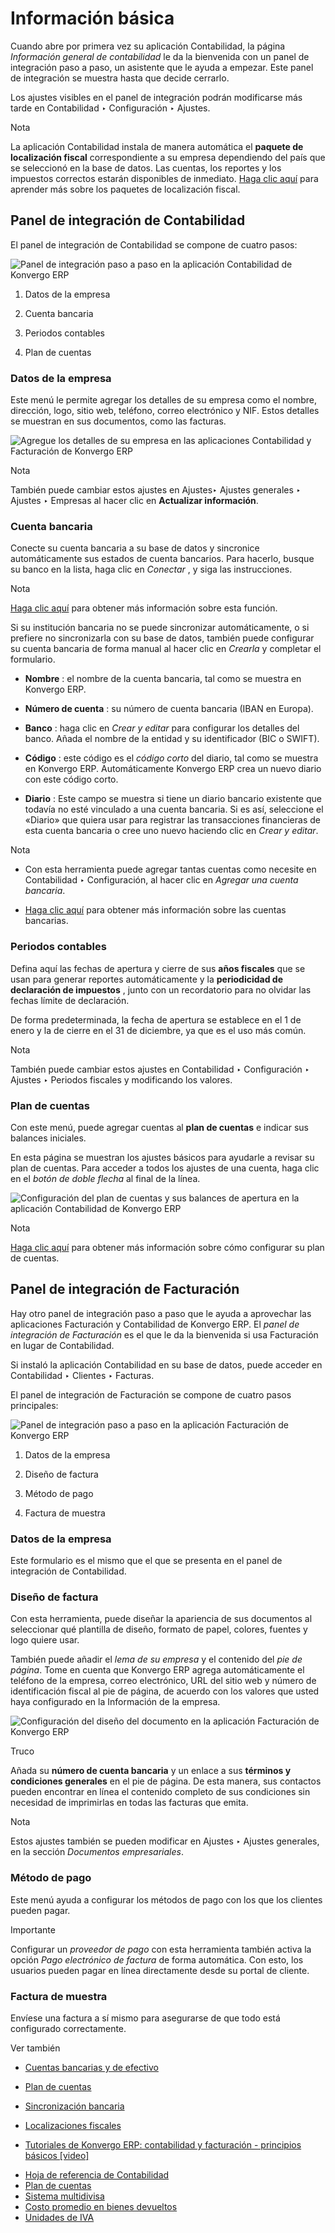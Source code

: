 # Información básica

Cuando abre por primera vez su aplicación Contabilidad, la página _Información
general de contabilidad_ le da la bienvenida con un panel de integración paso
a paso, un asistente que le ayuda a empezar. Este panel de integración se
muestra hasta que decide cerrarlo.

Los ajustes visibles en el panel de integración podrán modificarse más tarde
en Contabilidad ‣ Configuración ‣ Ajustes.

<div class="alert alert-primary">
<p class="alert-title">
Nota</p><p>La aplicación Contabilidad instala de manera automática el <b>paquete de localización fiscal</b> correspondiente a su empresa dependiendo del país que se seleccionó en la base de datos. Las cuentas, los reportes y los impuestos correctos estarán disponibles de inmediato. <a href="../fiscal_localizations#fiscal-localizations-packages"><span class="std std-ref">Haga clic aquí</span></a> para aprender más sobre los paquetes de localización fiscal.</p>
</div>

## Panel de integración de Contabilidad

El panel de integración de Contabilidad se compone de cuatro pasos:

![Panel de integración paso a paso en la aplicación Contabilidad de
Konvergo ERP](../../../_images/setup_accounting_onboarding.png)

  1. Datos de la empresa

  2. Cuenta bancaria

  3. Periodos contables

  4. Plan de cuentas

### Datos de la empresa

Este menú le permite agregar los detalles de su empresa como el nombre,
dirección, logo, sitio web, teléfono, correo electrónico y NIF. Estos detalles
se muestran en sus documentos, como las facturas.

![Agregue los detalles de su empresa en las aplicaciones Contabilidad y
Facturación de Konvergo ERP](../../../_images/setup_company.png) <div class="alert alert-primary">
<p class="alert-title">
Nota</p><p>También puede cambiar estos ajustes en Ajustes‣ Ajustes generales ‣ Ajustes ‣ Empresas al hacer clic en <b>Actualizar información</b>.</p>
</div>

### Cuenta bancaria

Conecte su cuenta bancaria a su base de datos y sincronice automáticamente sus
estados de cuenta bancarios. Para hacerlo, busque su banco en la lista, haga
clic en _Conectar_ , y siga las instrucciones.

<div class="alert alert-primary">
<p class="alert-title">
Nota</p><p><a href="bank/bank_synchronization">Haga clic aquí</a> para obtener más información sobre esta función.</p>
</div>

Si su institución bancaria no se puede sincronizar automáticamente, o si
prefiere no sincronizarla con su base de datos, también puede configurar su
cuenta bancaria de forma manual al hacer clic en _Crearla_ y completar el
formulario.

  * **Nombre** : el nombre de la cuenta bancaria, tal como se muestra en Konvergo ERP.

  * **Número de cuenta** : su número de cuenta bancaria (IBAN en Europa).

  * **Banco** : haga clic en _Crear y editar_ para configurar los detalles del banco. Añada el nombre de la entidad y su identificador (BIC o SWIFT).

  * **Código** : este código es el _código corto_ del diario, tal como se muestra en Konvergo ERP. Automáticamente Konvergo ERP crea un nuevo diario con este código corto.

  * **Diario** : Este campo se muestra si tiene un diario bancario existente que todavía no esté vinculado a una cuenta bancaria. Si es así, seleccione el «Diario» que quiera usar para registrar las transacciones financieras de esta cuenta bancaria o cree uno nuevo haciendo clic en _Crear y editar_.

<div class="alert alert-primary">
<p class="alert-title">
Nota</p><ul>
<li><p>Con esta herramienta puede agregar tantas cuentas como necesite en Contabilidad ‣ Configuración, al hacer clic en <em>Agregar una cuenta bancaria</em>.</p></li>
<li><p><a href="bank">Haga clic aquí</a> para obtener más información sobre las cuentas bancarias.</p></li>
</ul>
</div>

### Periodos contables

Defina aquí las fechas de apertura y cierre de sus **años fiscales** que se
usan para generar reportes automáticamente y la **periodicidad de declaración
de impuestos** , junto con un recordatorio para no olvidar las fechas límite
de declaración.

De forma predeterminada, la fecha de apertura se establece en el 1 de enero y
la de cierre en el 31 de diciembre, ya que es el uso más común.

<div class="alert alert-primary">
<p class="alert-title">
Nota</p><p>También puede cambiar estos ajustes en Contabilidad ‣ Configuración ‣ Ajustes ‣ Periodos fiscales y modificando los valores.</p>
</div>

### Plan de cuentas

Con este menú, puede agregar cuentas al **plan de cuentas** e indicar sus
balances iniciales.

En esta página se muestran los ajustes básicos para ayudarle a revisar su plan
de cuentas. Para acceder a todos los ajustes de una cuenta, haga clic en el
_botón de doble flecha_ al final de la línea.

![Configuración del plan de cuentas y sus balances de apertura en la
aplicación Contabilidad de Konvergo ERP](../../../_images/setup_chart_of_accounts.png)
<div class="alert alert-primary">
<p class="alert-title">
Nota</p><p><a href="get_started/chart_of_accounts">Haga clic aquí</a> para obtener más información sobre cómo configurar su plan de cuentas.</p>
</div>

## Panel de integración de Facturación

Hay otro panel de integración paso a paso que le ayuda a aprovechar las
aplicaciones Facturación y Contabilidad de Konvergo ERP. El _panel de integración de
Facturación_ es el que le da la bienvenida si usa Facturación en lugar de
Contabilidad.

Si instaló la aplicación Contabilidad en su base de datos, puede acceder en
Contabilidad ‣ Clientes ‣ Facturas.

El panel de integración de Facturación se compone de cuatro pasos principales:

![Panel de integración paso a paso en la aplicación Facturación de
Konvergo ERP](../../../_images/setup_invoicing_onboarding.png)

  1. Datos de la empresa

  2. Diseño de factura

  3. Método de pago

  4. Factura de muestra

### Datos de la empresa

Este formulario es el mismo que el que se presenta en el panel de integración
de Contabilidad.

### Diseño de factura

Con esta herramienta, puede diseñar la apariencia de sus documentos al
seleccionar qué plantilla de diseño, formato de papel, colores, fuentes y logo
quiere usar.

También puede añadir el _lema de su empresa_ y el contenido del _pie de
página_. Tome en cuenta que Konvergo ERP agrega automáticamente el teléfono de la
empresa, correo electrónico, URL del sitio web y número de identificación
fiscal al pie de página, de acuerdo con los valores que usted haya configurado
en la Información de la empresa.

![Configuración del diseño del documento en la aplicación Facturación de
Konvergo ERP](../../../_images/setup_document_layout.png) <div class="alert alert-info">
<p class="alert-title">
Truco</p><p>Añada su <b>número de cuenta bancaria</b> y un enlace a sus <b>términos y condiciones generales</b> en el pie de página. De esta manera, sus contactos pueden encontrar en línea el contenido completo de sus condiciones sin necesidad de imprimirlas en todas las facturas que emita.</p>
</div>
<div class="alert alert-primary">
<p class="alert-title">
Nota</p><p>Estos ajustes también se pueden modificar en Ajustes ‣ Ajustes generales, en la sección <em>Documentos empresariales</em>.</p>
</div>

### Método de pago

Este menú ayuda a configurar los métodos de pago con los que los clientes
pueden pagar.

<div class="alert alert-warning">
<p class="alert-title">
Importante</p><p>Configurar un <em>proveedor de pago</em> con esta herramienta también activa la opción <em>Pago electrónico de factura</em> de forma automática. Con esto, los usuarios pueden pagar en línea directamente desde su portal de cliente.</p>
</div>

### Factura de muestra

Envíese una factura a sí mismo para asegurarse de que todo está configurado
correctamente.

<div class="alert alert-secondary">
<p class="alert-title">
Ver también</p><ul>
<li><p><a href="bank">Cuentas bancarias y de efectivo</a></p></li>
<li><p><a href="get_started/chart_of_accounts">Plan de cuentas</a></p></li>
<li><p><a href="bank/bank_synchronization">Sincronización bancaria</a></p></li>
<li><p><a href="../fiscal_localizations">Localizaciones fiscales</a></p></li>
<li><p><a href="https://www.odoo.com/slides/slide/getting-started-1692">Tutoriales de Konvergo ERP: contabilidad y facturación - principios básicos [video]</a></p></li>
</ul>
</div>

  * [Hoja de referencia de Contabilidad](get_started/cheat_sheet)
  * [Plan de cuentas](get_started/chart_of_accounts)
  * [Sistema multidivisa](get_started/multi_currency)
  * [Costo promedio en bienes devueltos](get_started/avg_price_valuation)
  * [Unidades de IVA](get_started/vat_units)

